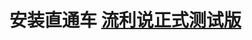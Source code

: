 # 安装直通车 [流利说正式测试版](itms-services://?action=download-manifest&url=http://llss.qiniudn.com/engzo6_1.4dev_1.plist)  

